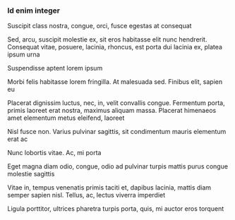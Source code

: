 ### Id enim integer

Suscipit class nostra, congue, orci, fusce egestas at consequat

Sed, arcu, suscipit molestie ex, sit eros habitasse elit nunc hendrerit. Consequat vitae, posuere, lacinia, rhoncus, est porta dui lacinia ex, platea ipsum urna

Suspendisse aptent lorem ipsum

Morbi felis habitasse lorem fringilla. At malesuada sed. Finibus elit, sapien eu

Placerat dignissim luctus, nec, in, velit convallis congue. Fermentum porta, primis laoreet erat nostra, maximus aliquam massa. Placerat himenaeos amet elementum metus eleifend, laoreet

Nisl fusce non. Varius pulvinar sagittis, sit condimentum mauris elementum erat ac

Nunc lobortis vitae. Ac, mi porta

Eget magna diam odio, congue, odio ad pulvinar turpis mattis purus congue molestie sagittis

Vitae in, tempus venenatis primis taciti et, dapibus lacinia, mattis diam semper sapien nisl. Tellus, ac, lectus viverra imperdiet

Ligula porttitor, ultrices pharetra turpis porta, quis, mi auctor eros torquent


